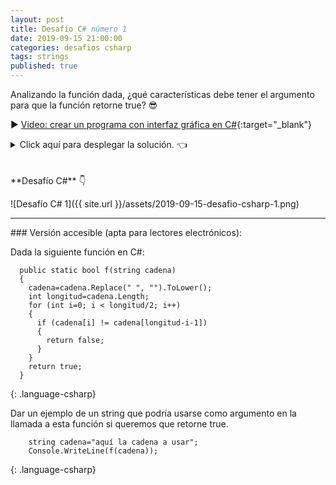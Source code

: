 ```yaml
---
layout: post
title: Desafío C# número 1
date: 2019-09-15 21:00:00
categories: desafios csharp
tags: strings
published: true
---
```


Analizando la función dada, ¿qué características debe tener el argumento para que la función retorne true? 😎 

▶️ [Video: crear un programa con interfaz gráfica en C#](https://youtu.be/lY1Z0Hgo288){:target="_blank"}

<details><summary>Click aquí para desplegar la solución. 👈</summary>
<br />
<br />La función retorna true si la cadena es un palíndromo o vacía, considerando mayúsculas y minúsculas y también espacios, pero exceptuando acentos y signos gramaticales. Con cualquier palíndromo que cumpla estas condiciones retornará true.
<br />
<div markdown="1">💻 [Ejecutar el código](https://jdoodle.com/a/3pAs){:target="_blank"}
  </div>
{% include codeEditor.html id="3pAs?stdin=0&arg=0&rw=1" %}
<br />
<div markdown="1">![Solución al desafío]({{ site.url }}/assets/2019-09-15-desafio-csharp-1-solucion.png)
  </div></details>
<br />
<br />
**Desafío C#** 👇

![Desafío C# 1]({{ site.url }}/assets/2019-09-15-desafio-csharp-1.png)

<hr />
### Versión accesible (apta para lectores electrónicos):

Dada la siguiente función en C#:

~~~
  public static bool f(string cadena) 
  {
    cadena=cadena.Replace(" ", "").ToLower();
    int longitud=cadena.Length; 
    for (int i=0; i < longitud/2; i++) 
    { 
      if (cadena[i] != cadena[longitud-i-1]) 
      {
        return false;
      }
    }
    return true; 
  } 
~~~
{: .language-csharp}

Dar un ejemplo de un string que podría usarse como argumento en la llamada a esta función si queremos que retorne true.

~~~
    string cadena="aquí la cadena a usar";
    Console.WriteLine(f(cadena));
~~~
{: .language-csharp}
